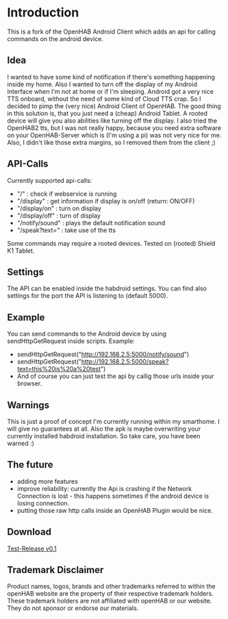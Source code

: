# Introduction

This is a fork of the OpenHAB Android Client which adds an api for calling commands on the android device.

## Idea
I wanted to have some kind of notification if there's something happening inside my home. Also I wanted to turn off the display of my Android Interface when I'm not at home or if I'm sleeping.
Android got a very nice TTS onboard, without the need of some kind of Cloud TTS crap. So I decided to pimp the (very nice) Android Client of OpenHAB. The good thing in this solution is, that you just need a (cheap) Android Tablet. A rooted device will give you also abilities like turning off the display.
I also tried the OpenHAB2 tts, but I was not really happy, because you need extra software on your OpenHAB-Server which is (I'm using a pi) was not very nice for me.
Also, I didn't like those extra margins, so I removed them from the client ;)

## API-Calls
Currently supported api-calls:
- "/" : check if webservice is running
- "/display" : get information if display is on/off (return: ON/OFF)
- "/display/on" : turn on display
- "/display/off" : turn of display
- "/notify/sound" : plays the default notification sound
- "/speak?text=" : take use of the tts

Some commands may require a rooted devices.
Tested on (rooted) Shield K1 Tablet.

## Settings
The API can be enabled inside the habdroid settings. You can find also settings for the port the API is listening to (default 5000).

## Example
You can send commands to the Android device by using sendHttpGetRequest inside scripts. Example:
- sendHttpGetRequest("http://192.168.2.5:5000/notify/sound")
- sendHttpGetRequest("http://192.168.2.5:5000/speak?text=this%20is%20a%20test")
- And of course you can just test the api by callig those urls inside your browser.

## Warnings
This is just a proof of concept I'm currently running within my smarthome. I will give no guarantees at all. Also the apk is maybe overwriting your currently installed habdroid installation. So take care, you have been warned :)

## The future
- adding more features
- improve reliability: currently the Api is crashing if the Network Connection is lost - this happens sometimes if the android device is losing connection.
- putting those raw http calls inside an OpenHAB Plugin would be nice.

## Download
[Test-Release v0.1](https://github.com/domhaas/openhab.android/releases/download/0.1/mobile-debug.apk)

## Trademark Disclaimer

Product names, logos, brands and other trademarks referred to within the openHAB website are the
property of their respective trademark holders. These trademark holders are not affiliated with
openHAB or our website. They do not sponsor or endorse our materials.

